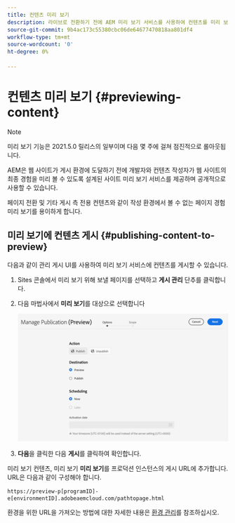 ```yaml
---
title: 컨텐츠 미리 보기
description: 라이브로 전환하기 전에 AEM 미리 보기 서비스를 사용하여 컨텐츠를 미리 보는 방법을 알아봅니다.
source-git-commit: 9b4ac173c55380cbc06de64677470818aa801df4
workflow-type: tm+mt
source-wordcount: '0'
ht-degree: 0%

---
```



# 컨텐츠 미리 보기 {#previewing-content}

>[!NOTE]
>
>미리 보기 기능은 2021.5.0 릴리스의 일부이며 다음 몇 주에 걸쳐 점진적으로 롤아웃됩니다.

AEM은 웹 사이트가 게시 환경에 도달하기 전에 개발자와 컨텐츠 작성자가 웹 사이트의 최종 경험을 미리 볼 수 있도록 설계된 사이트 미리 보기 서비스를 제공하며 공개적으로 사용할 수 있습니다.

페이지 전환 및 기타 게시 측 전용 컨텐츠와 같이 작성 환경에서 볼 수 없는 페이지 경험 미리 보기를 용이하게 합니다.

## 미리 보기에 컨텐츠 게시 {#publishing-content-to-preview}

다음과 같이 관리 게시 UI를 사용하여 미리 보기 서비스에 컨텐츠를 게시할 수 있습니다.

1. Sites 콘솔에서 미리 보기 위해 보낼 페이지를 선택하고 **게시 관리** 단추를 클릭합니다.
1. 다음 마법사에서 **미리 보기**&#x200B;를 대상으로 선택합니다

   ![게시 관리](/help/sites-cloud/authoring/assets/previewmanagedpublication.png)

1. **다음**&#x200B;을 클릭한 다음 **게시**&#x200B;를 클릭하여 확인합니다.

미리 보기 컨텐츠, 미리 보기 **미리 보기**&#x200B;를 프로덕션 인스턴스의 게시 URL에 추가합니다. URL은 다음과 같이 구성해야 합니다.

```
https://preview-p[programID]-e[environmentID].adobeaemcloud.com/pathtopage.html
```

환경을 위한 URL을 가져오는 방법에 대한 자세한 내용은 [환경 관리](https://experienceleague.adobe.com/docs/experience-manager-cloud-manager/using/how-to-use/manage-your-environment.html?lang=en)를 참조하십시오.

